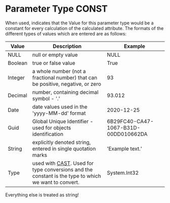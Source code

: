 # Parameter Type CONST

When used, indicates that the Value for this parameter type would be a constant for every calculation of the calculated attribute.  The formats of the different types of values which are entered are as  follows:



| Value   | Description                                                  | Example                              |
| ------- | ------------------------------------------------------------ | ------------------------------------ |
| NULL    | null or empty value                                          | NULL                                 |
| Boolean | true or false value                                          | True                                 |
| Integer | a whole number (not a fractional number) that can be positive, negative, or zero | 93                                   |
| Decimal | number, containing decimal symbol - '.'                      | 93.012                               |
| Date    | date values used in the 'yyyy-MM-dd' format                  | 2020-12-25                           |
| Guid    | Global Unique Identifier - used for objects identification   | 6B29FC40-CA47-1067-B31D-00DD010662DA |
| String  | explicitly denoted string, entered in single quotation marks | 'Example text.'                      |
| Type    | used with [CAST](https://docs.erp.net/tech/cast-40145742.html). Used for type conversions and the constant is the type to which we want to convert. | System.Int32                         |



 

Everything else is treated as string!